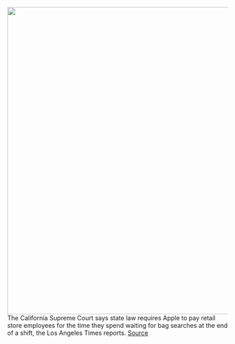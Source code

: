 <img src='https://cdn.vox-cdn.com/thumbor/DyZtRfG8OXwD-DmoaBIYZ2AAfIc=/0x0:2396x1592/1200x800/filters:focal(1011x466:1393x848)/cdn.vox-cdn.com/uploads/chorus_image/image/66313729/Screen_Shot_2019_02_22_at_1.03.52_PM.0.png' width='700px' /><br/>
The California Supreme Court says state law requires Apple to pay retail store employees for the time they spend waiting for bag searches at the end of a shift, the Los Angeles Times reports.
<a href='https://www.theverge.com/2020/2/14/21137580/apple-store-retail-employees-search-california-supreme-court'> Source <a/>